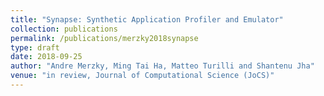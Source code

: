 ```yaml
---
title: "Synapse: Synthetic Application Profiler and Emulator"
collection: publications
permalink: /publications/merzky2018synapse
type: draft
date: 2018-09-25
author: "Andre Merzky, Ming Tai Ha, Matteo Turilli and Shantenu Jha"
venue: "in review, Journal of Computational Science (JoCS)"
---
```

